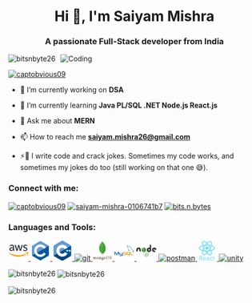 <h1 align="center">Hi 👋, I'm Saiyam Mishra</h1>
<h3 align="center">A passionate Full-Stack developer from India</h3>
<img align="right" alt="Coding" width="400" src="https://cdn.dribbble.com/users/1162077/screenshots/3848914/programmer.gif">

<p align="left"> <img src="https://komarev.com/ghpvc/?username=bitsnbyte26&label=Profile%20views&color=0e75b6&style=flat" alt="bitsnbyte26" /> </p>

<p align="left"> <a href="https://twitter.com/captobvious09" target="blank"><img src="https://img.shields.io/twitter/follow/captobvious09?logo=twitter&style=for-the-badge" alt="captobvious09" /></a> </p>

- 🔭 I’m currently working on **DSA**

- 🌱 I’m currently learning **Java PL/SQL .NET Node.js React.js**

- 💬 Ask me about **MERN**

- 📫 How to reach me **saiyam.mishra26@gmail.com**

- ⚡👋 I write code and crack jokes. Sometimes my code works, and sometimes my jokes do too (still working on that one 😅).

<h3 align="left">Connect with me:</h3>
<p align="left">
<a href="https://twitter.com/captobvious09" target="blank"><img align="center" src="https://raw.githubusercontent.com/rahuldkjain/github-profile-readme-generator/master/src/images/icons/Social/twitter.svg" alt="captobvious09" height="30" width="40" /></a>
<a href="https://linkedin.com/in/saiyam-mishra-0106741b7" target="blank"><img align="center" src="https://raw.githubusercontent.com/rahuldkjain/github-profile-readme-generator/master/src/images/icons/Social/linked-in-alt.svg" alt="saiyam-mishra-0106741b7" height="30" width="40" /></a>
<a href="https://codeforces.com/profile/bits.n.bytes" target="blank"><img align="center" src="https://raw.githubusercontent.com/rahuldkjain/github-profile-readme-generator/master/src/images/icons/Social/codeforces.svg" alt="bits.n.bytes" height="30" width="40" /></a>
</p>

<h3 align="left">Languages and Tools:</h3>
<p align="left"> <a href="https://aws.amazon.com" target="_blank" rel="noreferrer"> <img src="https://raw.githubusercontent.com/devicons/devicon/master/icons/amazonwebservices/amazonwebservices-original-wordmark.svg" alt="aws" width="40" height="40"/> </a> <a href="https://www.cprogramming.com/" target="_blank" rel="noreferrer"> <img src="https://raw.githubusercontent.com/devicons/devicon/master/icons/c/c-original.svg" alt="c" width="40" height="40"/> </a> <a href="https://www.w3schools.com/cpp/" target="_blank" rel="noreferrer"> <img src="https://raw.githubusercontent.com/devicons/devicon/master/icons/cplusplus/cplusplus-original.svg" alt="cplusplus" width="40" height="40"/> </a> <a href="https://git-scm.com/" target="_blank" rel="noreferrer"> <img src="https://www.vectorlogo.zone/logos/git-scm/git-scm-icon.svg" alt="git" width="40" height="40"/> </a> <a href="https://www.mongodb.com/" target="_blank" rel="noreferrer"> <img src="https://raw.githubusercontent.com/devicons/devicon/master/icons/mongodb/mongodb-original-wordmark.svg" alt="mongodb" width="40" height="40"/> </a> <a href="https://www.mysql.com/" target="_blank" rel="noreferrer"> <img src="https://raw.githubusercontent.com/devicons/devicon/master/icons/mysql/mysql-original-wordmark.svg" alt="mysql" width="40" height="40"/> </a> <a href="https://nodejs.org" target="_blank" rel="noreferrer"> <img src="https://raw.githubusercontent.com/devicons/devicon/master/icons/nodejs/nodejs-original-wordmark.svg" alt="nodejs" width="40" height="40"/> </a> <a href="https://postman.com" target="_blank" rel="noreferrer"> <img src="https://www.vectorlogo.zone/logos/getpostman/getpostman-icon.svg" alt="postman" width="40" height="40"/> </a> <a href="https://reactjs.org/" target="_blank" rel="noreferrer"> <img src="https://raw.githubusercontent.com/devicons/devicon/master/icons/react/react-original-wordmark.svg" alt="react" width="40" height="40"/> </a> <a href="https://unity.com/" target="_blank" rel="noreferrer"> <img src="https://www.vectorlogo.zone/logos/unity3d/unity3d-icon.svg" alt="unity" width="40" height="40"/> </a> </p>

<p><img align="left" src="https://github-readme-stats.vercel.app/api/top-langs?username=bitsnbyte26&show_icons=true&locale=en&layout=compact" alt="bitsnbyte26" /></p>

<p>&nbsp;<img align="center" src="https://github-readme-stats.vercel.app/api?username=bitsnbyte26&show_icons=true&locale=en" alt="bitsnbyte26" /></p>

<p><img align="center" src="https://github-readme-streak-stats.herokuapp.com/?user=bitsnbyte26&" alt="bitsnbyte26" /></p>
